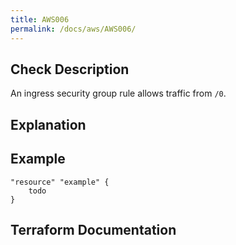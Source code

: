 ```yaml
---
title: AWS006
permalink: /docs/aws/AWS006/
---
```



## Check Description

An ingress security group rule allows traffic from `/0`.

## Explanation

## Example

```
"resource" "example" {
	todo
}
```

## Terraform Documentation
